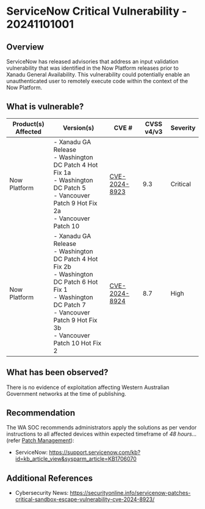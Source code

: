 # ServiceNow Critical Vulnerability - 20241101001

## Overview

ServiceNow has released advisories that address an input validation vulnerability that was identified in the Now Platform releases prior to Xanadu General Availability. This vulnerability could potentially enable an unauthenticated user to remotely execute code within the context of the Now Platform.

## What is vulnerable?

| Product(s) Affected | Version(s)                                                                                                                                                                                              | CVE #                                                           | CVSS v4/v3 | Severity |
| ------------------- | ------------------------------------------------------------------------------------------------------------------------------------------------------------------------------------------------------- | --------------------------------------------------------------- | ---------- | -------- |
| Now Platform        | - Xanadu GA Release <br> - Washington DC Patch 4 Hot Fix 1a <br> - Washington DC Patch 5 <br> - Vancouver Patch 9 Hot Fix 2a <br> - Vancouver Patch 10                                                  | [CVE-2024-8923](https://nvd.nist.gov/vuln/detail/CVE-2024-8923) | 9.3        | Critical |
| Now Platform        | - Xanadu GA Release <br> - Washington DC Patch 4 Hot Fix 2b <br> - Washington DC Patch 6 Hot Fix 1 <br> - Washington DC Patch 7 <br> - Vancouver Patch 9 Hot Fix 3b <br> - Vancouver Patch 10 Hot Fix 2 | [CVE-2024-8924](https://nvd.nist.gov/vuln/detail/CVE-2024-8924) | 8.7        | High     |

## What has been observed?

There is no evidence of exploitation affecting Western Australian Government networks at the time of publishing.

## Recommendation

The WA SOC recommends administrators apply the solutions as per vendor instructions to all affected devices within expected timeframe of *48 hours...* (refer [Patch Management](../guidelines/patch-management.md)):

- ServiceNow: <https://support.servicenow.com/kb?id=kb_article_view&sysparm_article=KB1706070>

## Additional References

- Cybersecurity News: <https://securityonline.info/servicenow-patches-critical-sandbox-escape-vulnerability-cve-2024-8923/>
